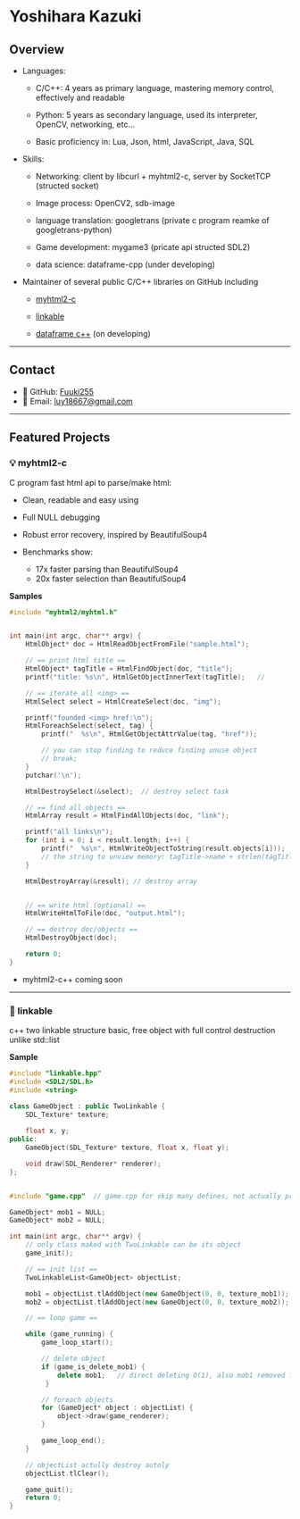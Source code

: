 # Yoshihara Kazuki

## Overview

- Languages:

  - C/C++: 4 years as primary language, mastering memory control, effectively and readable

  - Python: 5 years as secondary language, used its interpreter, OpenCV, networking, etc...

  - Basic proficiency in: Lua, Json, html, JavaScript, Java, SQL

- Skills:
  - Networking: client by libcurl + myhtml2-c, server by SocketTCP (structed socket)

  - Image process: OpenCV2, sdb-image

  - language translation: googletrans (private c program reamke of googletrans-python)

  - Game development: mygame3 (pricate api structed SDL2)

  - data science: dataframe-cpp (under developing)

- Maintainer of several public C/C++ libraries on GitHub including

  - [myhtml2-c](https://github.com/kazuki-256/myhtml2)

  - [linkable](https://github.com/kazuki-255/linkable)

  - [dataframe c++](https://github.com/kazuki-256/dataframe-cpp) (on developing)



---

## Contact

- 🔗 GitHub: [Fuuki255](https://github.com/Fuuki255)
- 📧 Email: luy18667@gmail.com



---

## Featured Projects

### 💡 myhtml2-c

C program fast html api to parse/make html:

- Clean, readable and easy using

- Full NULL debugging

- Robust error recovery, inspired by BeautifulSoup4

- Benchmarks show:
  - 17x faster parsing than BeautifulSoup4
  - 20x faster selection than BeautifulSoup4


**Samples**

```cpp
#include "myhtml2/myhtml.h"


int main(int argc, char** argv) {
    HtmlObject* doc = HtmlReadObjectFromFile("sample.html");

    // == print html title ==
    HtmlObject* tagTitle = HtmlFindObject(doc, "title");
    printf("title: %s\n", HtmlGetObjectInnerText(tagTitle);   // 

    // == iterate all <img> ==
    HtmlSelect select = HtmlCreateSelect(doc, "img");

    printf("founded <img> href:\n");
    HtmlForeachSelect(select, tag) {
        printf("  %s\n", HtmlGetObjectAttrValue(tag, "href"));

        // you can stop finding to reduce finding unuse object
        // break;
    }
    putchar('\n');

    HtmlDestroySelect(&select);  // destroy select task

    // == find all objects ==
    HtmlArray result = HtmlFindAllObjects(doc, "link");

    printf("all links\n");
    for (int i = 0; i < result.length; i++) {
        printf("  %s\n", HtmlWriteObjectToString(result.objects[i]));
        // the string to unview memory: tagTitle->name + strlen(tagTitle->name) + 1
    }

    HtmlDestroyArray(&result); // destroy array


    // == write html (optional) ==
    HtmlWriteHtmlToFile(doc, "output.html");

    // == destroy doc/objects ==
    HtmlDestroyObject(doc);

    return 0;
}

```

- myhtml2-c++ coming soon


---

### 🔗 linkable

c++ two linkable structure basic, free object with full control destruction unlike std::list


**Sample**

```cpp
#include "linkable.hpp"
#include <SDL2/SDL.h>
#include <string>

class GameObject : public TwoLinkable {
    SDL_Texture* texture;
    
    float x, y;
public:
    GameObject(SDL_Texture* texture, float x, float y);

    void draw(SDL_Renderer* renderer);
};


#include "game.cpp"  // game.cpp for skip many defines, not actually program

GameObject* mob1 = NULL;
GameObject* mob2 = NULL;

int main(int argc, char** argv) {
    // only class maked with TwoLinkable can be its object
    game_init();

    // == init list ==
    TwoLinkableList<GameObject> objectList;

    mob1 = objectList.tlAddObject(new GameObject(0, 0, texture_mob1));
    mob2 = objectList.tlAddObject(new GameObject(0, 0, texture_mob2));

    // == loop game ==

    while (game_running) {
        game_loop_start();

        // delete object
        if (game_is_delete_mob1) {
            delete mob1;   // direct deleting O(1), also mob1 removed from objectList
         }

        // foreach objects
        for (GameOject* object : objectList) {
            object->draw(game_renderer);
        }

        game_loop_end();
    }

    // objectList actully destroy autoly
    objectList.tlClear();

    game_quit();
    return 0;
}

```